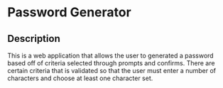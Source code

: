 # Password Generator

## Description

This is a web application that allows the user to generated a password based off of criteria selected through prompts and confirms. There are certain criteria that is validated so that the user must enter a number of characters and choose at least one character set. 
